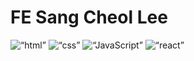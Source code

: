  <h1>FE Sang Cheol Lee</h1>

<img alt=“html” src ="https://img.shields.io/badge/HTML-E34F26.svg?&style=for-the-badge&logo=HTML5&logoColor=white"/> <img alt=“css” src ="https://img.shields.io/badge/CSS-1572B6.svg?&style=for-the-badge&logo=CSS3&logoColor=white"/> <img alt=“JavaScript” src ="https://img.shields.io/badge/JavaScript-F7DF1E.svg?&style=for-the-badge&logo=JavaScript&logoColor=white"/> <img alt=“react” src ="https://img.shields.io/badge/REACT-61DAFB.svg?&style=for-the-badge&logo=REACT&logoColor=white"/>


